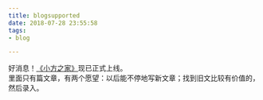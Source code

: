 ```yaml
---
title: blogsupported
date: 2018-07-28 23:55:58
tags:
- blog

---
```

好消息！[《小方之家》](https://blog.herbhuang.com)现已正式上线。  
里面只有篇文章，有两个愿望：以后能不停地写新文章；找到旧文比较有价值的，然后录入。
